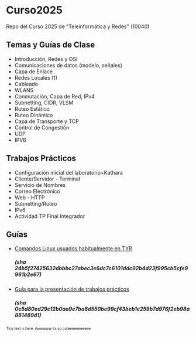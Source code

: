 # Curso2025
Repo del Curso 2025 de "Teleinformática y Redes" (10040)


## Temas y Guías de Clase
- Introducción, Redes y OSI
- Comunicaciones de datos (modelo, señales) 
- Capa de Enlace
- Redes Locales (1)
- Cableado
- WLANS
- Conmutación, Capa de Red, IPv4
- Subnetting, CIDR, VLSM
- Ruteo Estático
- Ruteo Dinámico
- Capa de Transporte y TCP
- Control de Congestión
- UDP
- IPV6

## Trabajos Prácticos
- Configuración inicial del laboratorio+Kathara
- Cliente/Servidor - Terminal
- Servicio de Nombres
- Correo Electrónico
- Web - HTTP
- Subnetting/Ruteo
- IPv6
- Actividad TP Final Integrador


## Guías
- [Comandos Linux usuados habitualmente en TYR](https://github.com/redesunlu/tyr-trabajos-practicos/blob/main/pdf/cheatsheet.pdf?raw=true)
  ##### (sha 24b5f27425632dbbbc27abec3e6dc7c6101ddc92b4d23f995cb5cfe9961b2e67)
- [Guía para la presentación de trabajos prácticos](https://github.com/redesunlu/tyr-trabajos-practicos/blob/main/pdf/guiadeestilo_TPs.pdf?raw=true)
  ##### (sha 0e5d80ed29c12b0aa9e7ba8d550be99cf43beb1e259b7d976f2eb98a881489d1)

<sup><sub>Tiny text is here. Awwwww its so cuteeeeeeeeeee</sub></sup>

